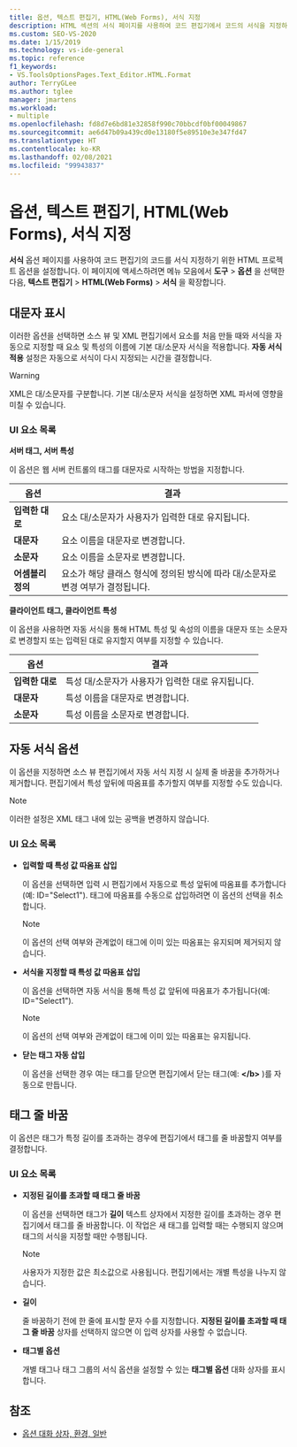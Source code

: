 ```yaml
---
title: 옵션, 텍스트 편집기, HTML(Web Forms), 서식 지정
description: HTML 섹션의 서식 페이지를 사용하여 코드 편집기에서 코드의 서식을 지정하는 HTML 프로젝트 옵션을 설정하는 방법을 알아봅니다.
ms.custom: SEO-VS-2020
ms.date: 1/15/2019
ms.technology: vs-ide-general
ms.topic: reference
f1_keywords:
- VS.ToolsOptionsPages.Text_Editor.HTML.Format
author: TerryGLee
ms.author: tglee
manager: jmartens
ms.workload:
- multiple
ms.openlocfilehash: fd8d7e6bd81e32858f990c70bbcdf0bf00049867
ms.sourcegitcommit: ae6d47b09a439cd0e13180f5e89510e3e347fd47
ms.translationtype: HT
ms.contentlocale: ko-KR
ms.lasthandoff: 02/08/2021
ms.locfileid: "99943837"
---
```

# <a name="options-text-editor-html-web-forms-formatting"></a>옵션, 텍스트 편집기, HTML(Web Forms), 서식 지정

**서식** 옵션 페이지를 사용하여 코드 편집기의 코드를 서식 지정하기 위한 HTML 프로젝트 옵션을 설정합니다. 이 페이지에 액세스하려면 메뉴 모음에서 **도구** > **옵션** 을 선택한 다음, **텍스트 편집기** > **HTML(Web Forms)**  > **서식** 을 확장합니다.

## <a name="capitalization"></a>대문자 표시

이러한 옵션을 선택하면 소스 뷰 및 XML 편집기에서 요소를 처음 만들 때와 서식을 자동으로 지정할 때 요소 및 특성의 이름에 기본 대/소문자 서식을 적용합니다. **자동 서식 적용** 설정은 자동으로 서식이 다시 지정되는 시간을 결정합니다.

> [!WARNING]
> XML은 대/소문자를 구분합니다. 기본 대/소문자 서식을 설정하면 XML 파서에 영향을 미칠 수 있습니다.

### <a name="uielement-list"></a>UI 요소 목록

**서버 태그, 서버 특성**

이 옵션은 웹 서버 컨트롤의 태그를 대문자로 시작하는 방법을 지정합니다.

|옵션|결과|
|---------------------------------|------------------------------|
|**입력한 대로**|요소 대/소문자가 사용자가 입력한 대로 유지됩니다.|
|**대문자**|요소 이름을 대문자로 변경합니다.|
|**소문자**|요소 이름을 소문자로 변경합니다.|
|**어셈블리 정의**|요소가 해당 클래스 형식에 정의된 방식에 따라 대/소문자로 변경 여부가 결정됩니다.|

**클라이언트 태그, 클라이언트 특성**

이 옵션을 사용하면 자동 서식을 통해 HTML 특성 및 속성의 이름을 대문자 또는 소문자로 변경할지 또는 입력된 대로 유지할지 여부를 지정할 수 있습니다.

|옵션|결과|
|---------------------------------|------------------------------|
|**입력한 대로**|특성 대/소문자가 사용자가 입력한 대로 유지됩니다.|
|**대문자**|특성 이름을 대문자로 변경합니다.|
|**소문자**|특성 이름을 소문자로 변경합니다.|

## <a name="automatic-formatting-options"></a>자동 서식 옵션

이 옵션을 지정하면 소스 뷰 편집기에서 자동 서식 지정 시 실제 줄 바꿈을 추가하거나 제거합니다. 편집기에서 특성 앞뒤에 따옴표를 추가할지 여부를 지정할 수도 있습니다.

> [!NOTE]
> 이러한 설정은 XML 태그 내에 있는 공백을 변경하지 않습니다.

### <a name="uielement-list"></a>UI 요소 목록

- **입력할 때 특성 값 따옴표 삽입**

   이 옵션을 선택하면 입력 시 편집기에서 자동으로 특성 앞뒤에 따옴표를 추가합니다(예: ID="Select1"). 태그에 따옴표를 수동으로 삽입하려면 이 옵션의 선택을 취소합니다.

   > [!NOTE]
   > 이 옵션의 선택 여부와 관계없이 태그에 이미 있는 따옴표는 유지되며 제거되지 않습니다.

- **서식을 지정할 때 특성 값 따옴표 삽입**

   이 옵션을 선택하면 자동 서식을 통해 특성 값 앞뒤에 따옴표가 추가됩니다(예: ID="Select1").

   > [!NOTE]
   > 이 옵션의 선택 여부와 관계없이 태그에 이미 있는 따옴표는 유지됩니다.

- **닫는 태그 자동 삽입**

   이 옵션을 선택한 경우 여는 태그를 닫으면 편집기에서 닫는 태그(예: **\</b>** )를 자동으로 만듭니다.

## <a name="tag-wrapping"></a>태그 줄 바꿈

이 옵션은 태그가 특정 길이를 초과하는 경우에 편집기에서 태그를 줄 바꿈할지 여부를 결정합니다.

### <a name="uielement-list"></a>UI 요소 목록

- **지정된 길이를 초과할 때 태그 줄 바꿈**

   이 옵션을 선택하면 태그가 **길이** 텍스트 상자에서 지정한 길이를 초과하는 경우 편집기에서 태그를 줄 바꿈합니다. 이 작업은 새 태그를 입력할 때는 수행되지 않으며 태그의 서식을 지정할 때만 수행됩니다.

   > [!NOTE]
   > 사용자가 지정한 값은 최소값으로 사용됩니다. 편집기에서는 개별 특성을 나누지 않습니다.

- **길이**

   줄 바꿈하기 전에 한 줄에 표시할 문자 수를 지정합니다. **지정된 길이를 초과할 때 태그 줄 바꿈** 상자를 선택하지 않으면 이 입력 상자를 사용할 수 없습니다.

- **태그별 옵션**

   개별 태그나 태그 그룹의 서식 옵션을 설정할 수 있는 **태그별 옵션** 대화 상자를 표시합니다.

## <a name="see-also"></a>참조

- [옵션 대화 상자, 환경, 일반](../../ide/reference/general-environment-options-dialog-box.md)
